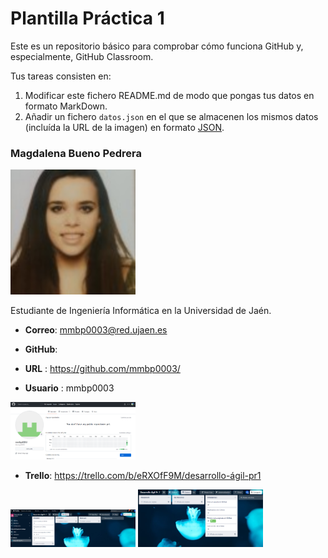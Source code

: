 # Plantilla Práctica 1
Este es un repositorio básico para comprobar cómo funciona GitHub y, especialmente, GitHub Classroom.

Tus tareas consisten en:
1) Modificar este fichero README.md de modo que pongas tus datos en formato MarkDown.
2) Añadir un fichero <code>datos.json</code> en el que se almacenen los mismos datos (incluída la URL de la imagen) en formato [JSON](https://es.wikipedia.org/wiki/JSON).

### Magdalena Bueno Pedrera
<img src='/Malena.jpg' width='200px'>

Estudiante de Ingeniería Informática en la Universidad de Jaén.
* **Correo**: mmbp0003@red.ujaen.es

* **GitHub**: 
* **URL** : https://github.com/mmbp0003/
* **Usuario** : mmbp0003
<img src='/GitHub.PNG' width='200px'>

* **Trello**: https://trello.com/b/eRXOfF9M/desarrollo-ágil-pr1
<img src='/Trello_I.PNG' width='200px'>
<img src='/Trello_F.PNG' width='200px'>



